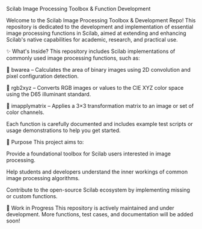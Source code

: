 Scilab Image Processing Toolbox & Function Development


Welcome to the Scilab Image Processing Toolbox & Development Repo!
This repository is dedicated to the development and implementation of essential image processing functions in Scilab, aimed at extending and enhancing Scilab's native capabilities for academic, research, and practical use.

✨ What's Inside?
This repository includes Scilab implementations of commonly used image processing functions, such as:

🧮 bwarea – Calculates the area of binary images using 2D convolution and pixel configuration detection.

🌈 rgb2xyz – Converts RGB images or values to the CIE XYZ color space using the D65 illuminant standard.

🧰 imapplymatrix – Applies a 3×3 transformation matrix to an image or set of color channels.

Each function is carefully documented and includes example test scripts or usage demonstrations to help you get started.

🧠 Purpose
This project aims to:

Provide a foundational toolbox for Scilab users interested in image processing.

Help students and developers understand the inner workings of common image processing algorithms.

Contribute to the open-source Scilab ecosystem by implementing missing or custom functions.

🚧 Work in Progress
This repository is actively maintained and under development. More functions, test cases, and documentation will be added soon!

